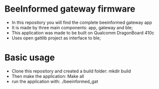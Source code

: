 # BeeInformed gateway firmware
- In this repository you will find the complete beeinformed gateway app
- It is made by three main components: app, gateway and ble;
- This application was made to be built on Qualcomm DragonBoard 410c
- Uses open gattlib project as interface to ble;


# Basic usage
- Clone this repository and created a build folder: mkdir build
- Then make the application: Make all
- run the application with: ./beeinformed_gat


